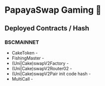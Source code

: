 # PapayaSwap Gaming 🥞

## Deployed Contracts / Hash

### BSCMAINNET

- CakeToken - 
- FishingMaster - 
- (Uni|Cake)swapV2Factory - 
- (Uni|Cake)swapV2Router02 - 
- (Uni|Cake)swapV2Pair init code hash - 
- MultiCall - 
